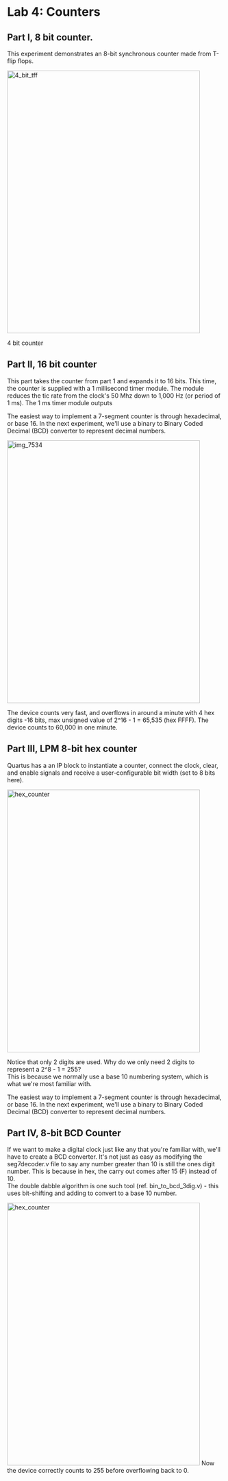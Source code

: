 
# Lab 4: Counters

## Part I, 8 bit counter.

This experiment demonstrates an 8-bit synchronous counter made from T-flip flops.

<img width="450" height="613" alt="4_bit_tff" src="https://github.com/user-attachments/assets/eda9d012-575e-427d-a811-0a153da486a8" />

4 bit counter


## Part II, 16 bit counter

This part takes the counter from part 1 and expands it to 16 bits. This time, the counter is supplied with a 
1 millisecond timer module. The module reduces the tic rate from the clock's 50 Mhz down to 1,000 Hz (or period
of 1 ms). The 1 ms timer module outputs 

The easiest way to implement a 7-segment counter is through hexadecimal, or base 16. 
In the next experiment, we'll use a binary to Binary Coded Decimal (BCD) converter to represent
decimal numbers.


<img width="450" height="613" alt="img_7534" src="https://github.com/user-attachments/assets/cfc41cb9-841e-4af6-b649-42389da9a320" />

The device counts very fast, and overflows in around a minute with 4 hex digits -16 bits, max unsigned value of 2^16 - 1 = 65,535 (hex FFFF).
The device counts to 60,000 in one minute.


## Part III, LPM 8-bit hex counter

Quartus has a an IP block to instantiate a counter, connect the clock, clear, and enable signals and receive a
user-configurable bit width (set to 8 bits here).

<img width="450" height="613" alt="hex_counter" src="https://github.com/user-attachments/assets/551298e2-78b5-456d-a01b-461edf9e42cc" />

Notice that only 2 digits are used. Why do we only need 2 digits to represent a 2^8 - 1 = 255?  
This is because we normally use a base 10 numbering system, which is what we're most familiar with.

The easiest way to implement a 7-segment counter is through hexadecimal, or base 16. 
In the next experiment, we'll use a binary to Binary Coded Decimal (BCD) converter to represent
decimal numbers.

## Part IV, 8-bit BCD Counter

If we want to make a digital clock just like any that you're familiar with, we'll have to create a BCD converter. 
It's not just as easy as modifying the seg7decoder.v file to say any number greater than 10 is still the ones digit
number. This is because in hex, the carry out comes after 15 (F) instead of 10.  
The double dabble algorithm is one such tool (ref. bin_to_bcd_3dig.v) - this uses bit-shifting and adding to convert to
a base 10 number.

<img width="450" height="613" alt="hex_counter" src="https://github.com/user-attachments/assets/8e967b24-0512-4abc-962f-5fcf726c21af" />
Now the device correctly counts to 255 before overflowing back to 0. 
